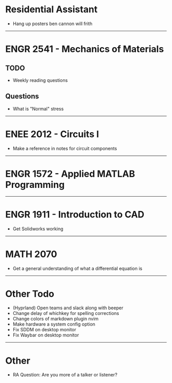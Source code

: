 # Residential Assistant
  - Hang up posters
  ben cannon
  will frith

***

# ENGR 2541 - Mechanics of Materials
## TODO
  - Weekly reading questions
## Questions
  - What is "Normal" stress

***

# ENEE 2012 - Circuits I
  - Make a reference in notes for circuit components

***

# ENGR 1572 - Applied MATLAB Programming

***

# ENGR 1911 - Introduction to CAD
  - Get Solidworks working

***

# MATH 2070
  - Get a general understanding of what a differential equation is

***

# Other Todo
  - (Hyprland) Open teams and slack along with beeper
  - Change delay of whichkey for spelling corrections
  - Change colors of markdown plugin nvim
  - Make hardware a system config option
  - Fix SDDM on desktop monitor
  - Fix Waybar on desktop monitor

***

# Other
  - RA Question: Are you more of a talker or listener?
